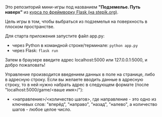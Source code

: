 Это репозиторий мини-игры под названием **"Подземелье. Путь наверх"** из [курса по фреймворку Flask (на stepik.org)](https://stepik.org/lesson/536750/step/2?unit=529973).

Цель игры в том, чтобы выбраться из подземелья на поверхность в плоском пространстве.

Для старта приложения запустите файл app.py:
- через Python в командной строке/терминале: ```python app.py```
- через Flask: ```flask run```

Затем в браузере введите адрес localhost:5000 или 127.0.0.1:5000, и добро пожаловать!

Управление производится введением данных в поле на странице, либо в адресную строку. Если вы желаете вводить данные в адресную строку, то в ней нужно набрать адрес в следующем формате (после "localhost:5000/game/<ваше имя>/"):
- <направление>/<количество шагов>,
    где направление - это одно из ключевых слов: "вперёд", "направо", "назад", "налево",
    а количество шагов - любое целое число.